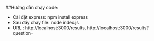 ##Hướng dẫn chạy code: 
  + Cài đặt express: npm install express
  + Sau đấy chạy file: node index.js
  + URL : http://localhost:3000/results,
          http://localhost:3000/results?question=
